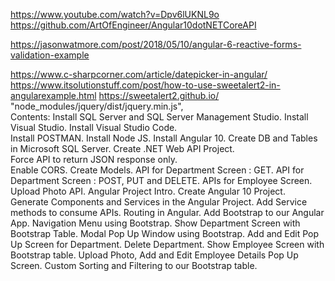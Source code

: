 https://www.youtube.com/watch?v=Dpv6lUKNL9o
https://github.com/ArtOfEngineer/Angular10dotNETCoreAPI

https://jasonwatmore.com/post/2018/05/10/angular-6-reactive-forms-validation-example

https://www.c-sharpcorner.com/article/datepicker-in-angular/
https://www.itsolutionstuff.com/post/how-to-use-sweetalert2-in-angularexample.html
https://sweetalert2.github.io/
"node_modules/jquery/dist/jquery.min.js",  
Contents:
 Install SQL Server and SQL Server Management Studio.
 Install Visual Studio. 
 Install Visual Studio Code.  
 Install POSTMAN.
 Install Node JS.
 Install Angular 10.
 Create DB and Tables in Microsoft SQL Server.
 Create .NET Web API Project.  
 Force API to return JSON response only.   
 Enable CORS.
 Create Models.
 API for Department Screen : GET.
 API for Department Screen : POST, PUT and DELETE.
 APIs for Employee Screen.
 Upload Photo API.
 Angular Project Intro.
 Create Angular 10 Project.
 Generate Components and Services in the Angular Project.
 Add Service methods to consume APIs.
 Routing in Angular.
 Add Bootstrap to our Angular App.
 Navigation Menu using Bootstrap.
Show Department Screen with Bootstrap Table.
Modal Pop Up Window using Bootstrap.
 Add and Edit Pop Up Screen for Department.
 Delete Department.
 Show Employee Screen with Bootstrap table.
 Upload Photo, Add and Edit Employee Details Pop Up Screen.
 Custom Sorting and Filtering to our Bootstrap table.